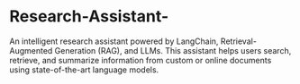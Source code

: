 # Research-Assistant-
An intelligent research assistant powered by LangChain, Retrieval-Augmented Generation (RAG), and LLMs. This assistant helps users search, retrieve, and summarize information from custom or online documents using state-of-the-art language models.


